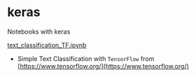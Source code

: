 # keras
Notebooks with keras 

[text_classification_TF.ipynb](text_classification_TF.ipynb)
- Simple Text Classification with `TensorFlow` from [https://www.tensorflow.org/](https://www.tensorflow.org/)
